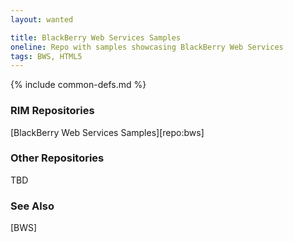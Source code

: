 ```yaml
---
layout: wanted

title: BlackBerry Web Services Samples
oneline: Repo with samples showcasing BlackBerry Web Services
tags: BWS, HTML5
---
```

{% include common-defs.md %}

### RIM Repositories
[BlackBerry Web Services Samples][repo:bws]

### Other Repositories
TBD

### See Also
[BWS]
